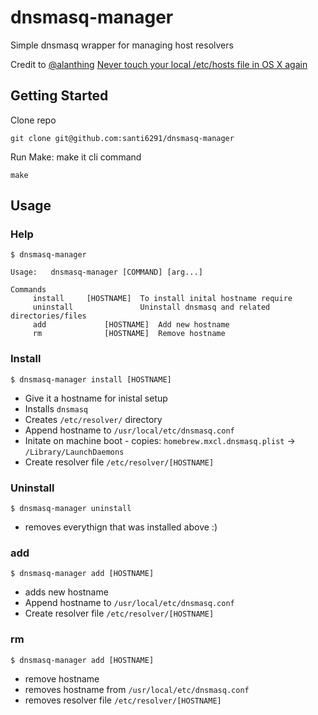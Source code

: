 # dnsmasq-manager

Simple dnsmasq wrapper for managing host resolvers

Credit to [@alanthing](https://github.com/alanthing)
[Never touch your local /etc/hosts file in OS X again](https://echo.co/blog/never-touch-your-local-etchosts-file-os-x-again)

## Getting Started 
Clone repo

```
git clone git@github.com:santi6291/dnsmasq-manager
```

Run Make: make it cli command 

```
make
```

## Usage 

### Help

```
$ dnsmasq-manager

Usage:	 dnsmasq-manager [COMMAND] [arg...]

Commands
	 install 	 [HOSTNAME]	 To install inital hostname require
	 uninstall 		         Uninstall dnsmasq and related directories/files
	 add 	         [HOSTNAME]	 Add new hostname
	 rm 	         [HOSTNAME]	 Remove hostname
```

### Install

```
$ dnsmasq-manager install [HOSTNAME]
```

- Give it a hostname for inistal setup
- Installs `dnsmasq`
- Creates `/etc/resolver/` directory
- Append hostname to `/usr/local/etc/dnsmasq.conf`
- Initate on machine boot - copies: `homebrew.mxcl.dnsmasq.plist` -> `/Library/LaunchDaemons`
- Create resolver file `/etc/resolver/[HOSTNAME]`

### Uninstall

```
$ dnsmasq-manager uninstall
```

- removes everythign that was installed above :)

### add

```
$ dnsmasq-manager add [HOSTNAME]
```

- adds new hostname
- Append hostname to `/usr/local/etc/dnsmasq.conf`
- Create resolver file `/etc/resolver/[HOSTNAME]`

### rm

```
$ dnsmasq-manager add [HOSTNAME]
```

- remove hostname
- removes hostname from `/usr/local/etc/dnsmasq.conf`
- removes resolver file `/etc/resolver/[HOSTNAME]`
